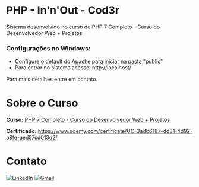 # PHP - In'n'Out - Cod3r

Sistema desenvolvido no curso de PHP 7 Completo - Curso do Desenvolvedor Web + Projetos

### Configurações no Windows:

- Configure o default do Apache para iniciar na pasta "public"
- Para entrar no sistema acesse: http://localhost/

Para mais detalhes entre em contato.

# Sobre o Curso

**Curso:**
<a href="https://www.udemy.com/course/php-7-completo/">PHP 7 Completo - Curso do Desenvolvedor Web + Projetos</a>

**Certificado:**
https://www.udemy.com/certificate/UC-3adb6187-dd81-4d92-a8fe-aed57cd013d2/

# Contato

[![LinkedIn](https://img.shields.io/badge/linkedin-%230077B5.svg?style=for-the-badge&logo=linkedin&logoColor=white&link=LINK-DO-SEU-LINKEDIN)](https://www.linkedin.com/in/rodrigo-goncalves-de-anchieta/)
[![Gmail](https://img.shields.io/badge/Gmail-D14836?style=for-the-badge&logo=gmail&logoColor=white&link=mailto:rodrigoganchieta@gmail.com)](mailto:rodrigoganchieta@gmail.com)
